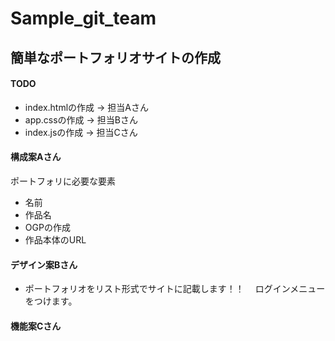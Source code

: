# Sample_git_team

## 簡単なポートフォリオサイトの作成
#### TODO

* index.htmlの作成 -> 担当Aさん
* app.cssの作成 -> 担当Bさん
* index.jsの作成 -> 担当Cさん

#### 構成案Aさん
ポートフォリに必要な要素
- 名前
- 作品名
- OGPの作成
- 作品本体のURL

#### デザイン案Bさん
- ポートフォリオをリスト形式でサイトに記載します！！
　ログインメニューをつけます。

#### 機能案Cさん